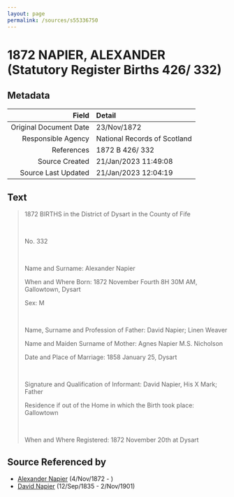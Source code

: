 ```yaml
---
layout: page
permalink: /sources/s55336750
---
```


# 1872 NAPIER, ALEXANDER (Statutory Register Births 426/ 332)

## Metadata

Field | Detail
---:|:---
Original Document Date | 23/Nov/1872
Responsible Agency | National Records of Scotland
References | 1872 B 426/ 332
Source Created | 21/Jan/2023 11:49:08
Source Last Updated | 21/Jan/2023 12:04:19

## Text

> 1872 BIRTHS in the District of Dysart in the County of Fife
>
> <br/>
>
> No. 332
>
> <br/>
>
> Name and Surname: Alexander Napier
>
> When and Where Born: 1872 November Fourth 8H 30M AM, Gallowtown, Dysart
>
> Sex: M
>
> <br/>
>
> Name, Surname and Profession of Father: David Napier; Linen Weaver
>
> Name and Maiden Surname of Mother: Agnes Napier M.S. Nicholson
>
> Date and Place of Marriage: 1858 January 25, Dysart
>
> <br/>
>
> Signature and Qualification of Informant: David Napier, His X Mark; Father
>
> Residence if out of the Home in which the Birth took place: Gallowtown
>
> <br/>
>
> When and Where Registered: 1872 November 20th at Dysart
>

## Source Referenced by

* [Alexander Napier](../people/@22451165@-alexander-napier-b1872-11-4-d.md) (4/Nov/1872 - )
* [David Napier](../people/@41697732@-david-napier-b1835-9-12-d1901-11-2.md) (12/Sep/1835 - 2/Nov/1901)
